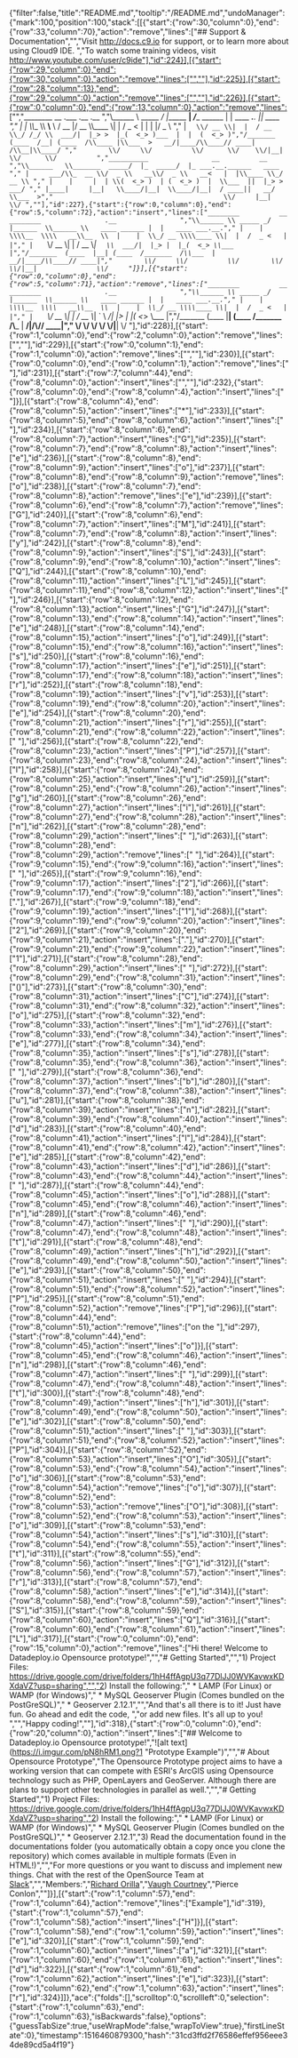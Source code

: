{"filter":false,"title":"README.md","tooltip":"/README.md","undoManager":{"mark":100,"position":100,"stack":[[{"start":{"row":30,"column":0},"end":{"row":33,"column":70},"action":"remove","lines":["## Support & Documentation","","Visit http://docs.c9.io for support, or to learn more about using Cloud9 IDE. ","To watch some training videos, visit http://www.youtube.com/user/c9ide"],"id":224}],[{"start":{"row":29,"column":0},"end":{"row":30,"column":0},"action":"remove","lines":["",""],"id":225}],[{"start":{"row":28,"column":13},"end":{"row":29,"column":0},"action":"remove","lines":["",""],"id":226}],[{"start":{"row":0,"column":0},"end":{"row":13,"column":0},"action":"remove","lines":["","________          __              .___            .__                  .__        ","\\______ \\ _____ _/  |______     __| _/____ ______ |  |   ____ ___.__.  |__| ____  "," |    |  \\\\__  \\\\   __\\__  \\   / __ |/ __ \\\\____ \\|  |  /  _ <   |  |  |  |/  _ \\ "," |    `   \\/ __ \\|  |  / __ \\_/ /_/ \\  ___/|  |_> >  |_(  <_> )___  |  |  (  <_> )","/_______  (____  /__| (____  /\\____ |\\___  >   __/|____/\\____// ____| /\\__|\\____/ ","        \\/     \\/          \\/      \\/    \\/|__|               \\/      \\/          ","__________                __          __                         ","\\______   \\_______  _____/  |_  _____/  |_ ___.__.______   ____  "," |     ___/\\_  __ \\/  _ \\   __\\/  _ \\   __<   |  |\\____ \\_/ __ \\ "," |    |     |  | \\(  <_> )  | (  <_> )  |  \\___  ||  |_> >  ___/ "," |____|     |__|   \\____/|__|  \\____/|__|  / ____||   __/ \\___  >","                                           \\/     |__|        \\/ ",""],"id":227},{"start":{"row":0,"column":0},"end":{"row":5,"column":72},"action":"insert","lines":["________          __         ________                .__                ","\\______ \\ _____ _/  |______  \\______ \\   ____ ______ |  |   ____ ___.__."," |    |  \\\\__  \\\\   __\\__  \\  |    |  \\_/ __ \\\\____ \\|  |  /  _ <   |  |"," |    `   \\/ __ \\|  |  / __ \\_|    `   \\  ___/|  |_> |  |_(  <_> \\___  |","/_______  (____  |__| (____  /_______  /\\___  |   __/|____/\\____// ____|","        \\/     \\/          \\/        \\/     \\/|__|               \\/     "]}],[{"start":{"row":0,"column":0},"end":{"row":5,"column":71},"action":"remove","lines":["________          __         ________                .__                ","\\______ \\ _____ _/  |______  \\______ \\   ____ ______ |  |   ____ ___.__."," |    |  \\\\__  \\\\   __\\__  \\  |    |  \\_/ __ \\\\____ \\|  |  /  _ <   |  |"," |    `   \\/ __ \\|  |  / __ \\_|    `   \\  ___/|  |_> |  |_(  <_> \\___  |","/_______  (____  |__| (____  /_______  /\\___  |   __/|____/\\____// ____|","        \\/     \\/          \\/        \\/     \\/|__|               \\/    "],"id":228}],[{"start":{"row":1,"column":0},"end":{"row":2,"column":0},"action":"remove","lines":["",""],"id":229}],[{"start":{"row":0,"column":1},"end":{"row":1,"column":0},"action":"remove","lines":["",""],"id":230}],[{"start":{"row":0,"column":0},"end":{"row":0,"column":1},"action":"remove","lines":[" "],"id":231}],[{"start":{"row":7,"column":44},"end":{"row":8,"column":0},"action":"insert","lines":["",""],"id":232},{"start":{"row":8,"column":0},"end":{"row":8,"column":4},"action":"insert","lines":["    "]}],[{"start":{"row":8,"column":4},"end":{"row":8,"column":5},"action":"insert","lines":["*"],"id":233}],[{"start":{"row":8,"column":5},"end":{"row":8,"column":6},"action":"insert","lines":[" "],"id":234}],[{"start":{"row":8,"column":6},"end":{"row":8,"column":7},"action":"insert","lines":["G"],"id":235}],[{"start":{"row":8,"column":7},"end":{"row":8,"column":8},"action":"insert","lines":["e"],"id":236}],[{"start":{"row":8,"column":8},"end":{"row":8,"column":9},"action":"insert","lines":["o"],"id":237}],[{"start":{"row":8,"column":8},"end":{"row":8,"column":9},"action":"remove","lines":["o"],"id":238}],[{"start":{"row":8,"column":7},"end":{"row":8,"column":8},"action":"remove","lines":["e"],"id":239}],[{"start":{"row":8,"column":6},"end":{"row":8,"column":7},"action":"remove","lines":["G"],"id":240}],[{"start":{"row":8,"column":6},"end":{"row":8,"column":7},"action":"insert","lines":["M"],"id":241}],[{"start":{"row":8,"column":7},"end":{"row":8,"column":8},"action":"insert","lines":["y"],"id":242}],[{"start":{"row":8,"column":8},"end":{"row":8,"column":9},"action":"insert","lines":["S"],"id":243}],[{"start":{"row":8,"column":9},"end":{"row":8,"column":10},"action":"insert","lines":["Q"],"id":244}],[{"start":{"row":8,"column":10},"end":{"row":8,"column":11},"action":"insert","lines":["L"],"id":245}],[{"start":{"row":8,"column":11},"end":{"row":8,"column":12},"action":"insert","lines":[" "],"id":246}],[{"start":{"row":8,"column":12},"end":{"row":8,"column":13},"action":"insert","lines":["G"],"id":247}],[{"start":{"row":8,"column":13},"end":{"row":8,"column":14},"action":"insert","lines":["e"],"id":248}],[{"start":{"row":8,"column":14},"end":{"row":8,"column":15},"action":"insert","lines":["o"],"id":249}],[{"start":{"row":8,"column":15},"end":{"row":8,"column":16},"action":"insert","lines":["s"],"id":250}],[{"start":{"row":8,"column":16},"end":{"row":8,"column":17},"action":"insert","lines":["e"],"id":251}],[{"start":{"row":8,"column":17},"end":{"row":8,"column":18},"action":"insert","lines":["r"],"id":252}],[{"start":{"row":8,"column":18},"end":{"row":8,"column":19},"action":"insert","lines":["v"],"id":253}],[{"start":{"row":8,"column":19},"end":{"row":8,"column":20},"action":"insert","lines":["e"],"id":254}],[{"start":{"row":8,"column":20},"end":{"row":8,"column":21},"action":"insert","lines":["r"],"id":255}],[{"start":{"row":8,"column":21},"end":{"row":8,"column":22},"action":"insert","lines":[" "],"id":256}],[{"start":{"row":8,"column":22},"end":{"row":8,"column":23},"action":"insert","lines":["P"],"id":257}],[{"start":{"row":8,"column":23},"end":{"row":8,"column":24},"action":"insert","lines":["l"],"id":258}],[{"start":{"row":8,"column":24},"end":{"row":8,"column":25},"action":"insert","lines":["u"],"id":259}],[{"start":{"row":8,"column":25},"end":{"row":8,"column":26},"action":"insert","lines":["g"],"id":260}],[{"start":{"row":8,"column":26},"end":{"row":8,"column":27},"action":"insert","lines":["i"],"id":261}],[{"start":{"row":8,"column":27},"end":{"row":8,"column":28},"action":"insert","lines":["n"],"id":262}],[{"start":{"row":8,"column":28},"end":{"row":8,"column":29},"action":"insert","lines":[" "],"id":263}],[{"start":{"row":8,"column":28},"end":{"row":8,"column":29},"action":"remove","lines":[" "],"id":264}],[{"start":{"row":9,"column":15},"end":{"row":9,"column":16},"action":"insert","lines":[" "],"id":265}],[{"start":{"row":9,"column":16},"end":{"row":9,"column":17},"action":"insert","lines":["2"],"id":266}],[{"start":{"row":9,"column":17},"end":{"row":9,"column":18},"action":"insert","lines":["."],"id":267}],[{"start":{"row":9,"column":18},"end":{"row":9,"column":19},"action":"insert","lines":["1"],"id":268}],[{"start":{"row":9,"column":19},"end":{"row":9,"column":20},"action":"insert","lines":["2"],"id":269}],[{"start":{"row":9,"column":20},"end":{"row":9,"column":21},"action":"insert","lines":["."],"id":270}],[{"start":{"row":9,"column":21},"end":{"row":9,"column":22},"action":"insert","lines":["1"],"id":271}],[{"start":{"row":8,"column":28},"end":{"row":8,"column":29},"action":"insert","lines":[" "],"id":272}],[{"start":{"row":8,"column":29},"end":{"row":8,"column":31},"action":"insert","lines":["()"],"id":273}],[{"start":{"row":8,"column":30},"end":{"row":8,"column":31},"action":"insert","lines":["C"],"id":274}],[{"start":{"row":8,"column":31},"end":{"row":8,"column":32},"action":"insert","lines":["o"],"id":275}],[{"start":{"row":8,"column":32},"end":{"row":8,"column":33},"action":"insert","lines":["m"],"id":276}],[{"start":{"row":8,"column":33},"end":{"row":8,"column":34},"action":"insert","lines":["e"],"id":277}],[{"start":{"row":8,"column":34},"end":{"row":8,"column":35},"action":"insert","lines":["s"],"id":278}],[{"start":{"row":8,"column":35},"end":{"row":8,"column":36},"action":"insert","lines":[" "],"id":279}],[{"start":{"row":8,"column":36},"end":{"row":8,"column":37},"action":"insert","lines":["b"],"id":280}],[{"start":{"row":8,"column":37},"end":{"row":8,"column":38},"action":"insert","lines":["u"],"id":281}],[{"start":{"row":8,"column":38},"end":{"row":8,"column":39},"action":"insert","lines":["n"],"id":282}],[{"start":{"row":8,"column":39},"end":{"row":8,"column":40},"action":"insert","lines":["d"],"id":283}],[{"start":{"row":8,"column":40},"end":{"row":8,"column":41},"action":"insert","lines":["l"],"id":284}],[{"start":{"row":8,"column":41},"end":{"row":8,"column":42},"action":"insert","lines":["e"],"id":285}],[{"start":{"row":8,"column":42},"end":{"row":8,"column":43},"action":"insert","lines":["d"],"id":286}],[{"start":{"row":8,"column":43},"end":{"row":8,"column":44},"action":"insert","lines":[" "],"id":287}],[{"start":{"row":8,"column":44},"end":{"row":8,"column":45},"action":"insert","lines":["o"],"id":288}],[{"start":{"row":8,"column":45},"end":{"row":8,"column":46},"action":"insert","lines":["n"],"id":289}],[{"start":{"row":8,"column":46},"end":{"row":8,"column":47},"action":"insert","lines":[" "],"id":290}],[{"start":{"row":8,"column":47},"end":{"row":8,"column":48},"action":"insert","lines":["t"],"id":291}],[{"start":{"row":8,"column":48},"end":{"row":8,"column":49},"action":"insert","lines":["h"],"id":292}],[{"start":{"row":8,"column":49},"end":{"row":8,"column":50},"action":"insert","lines":["e"],"id":293}],[{"start":{"row":8,"column":50},"end":{"row":8,"column":51},"action":"insert","lines":[" "],"id":294}],[{"start":{"row":8,"column":51},"end":{"row":8,"column":52},"action":"insert","lines":["P"],"id":295}],[{"start":{"row":8,"column":51},"end":{"row":8,"column":52},"action":"remove","lines":["P"],"id":296}],[{"start":{"row":8,"column":44},"end":{"row":8,"column":51},"action":"remove","lines":["on the "],"id":297},{"start":{"row":8,"column":44},"end":{"row":8,"column":45},"action":"insert","lines":["o"]}],[{"start":{"row":8,"column":45},"end":{"row":8,"column":46},"action":"insert","lines":["n"],"id":298}],[{"start":{"row":8,"column":46},"end":{"row":8,"column":47},"action":"insert","lines":[" "],"id":299}],[{"start":{"row":8,"column":47},"end":{"row":8,"column":48},"action":"insert","lines":["t"],"id":300}],[{"start":{"row":8,"column":48},"end":{"row":8,"column":49},"action":"insert","lines":["h"],"id":301}],[{"start":{"row":8,"column":49},"end":{"row":8,"column":50},"action":"insert","lines":["e"],"id":302}],[{"start":{"row":8,"column":50},"end":{"row":8,"column":51},"action":"insert","lines":[" "],"id":303}],[{"start":{"row":8,"column":51},"end":{"row":8,"column":52},"action":"insert","lines":["P"],"id":304}],[{"start":{"row":8,"column":52},"end":{"row":8,"column":53},"action":"insert","lines":["O"],"id":305}],[{"start":{"row":8,"column":53},"end":{"row":8,"column":54},"action":"insert","lines":["o"],"id":306}],[{"start":{"row":8,"column":53},"end":{"row":8,"column":54},"action":"remove","lines":["o"],"id":307}],[{"start":{"row":8,"column":52},"end":{"row":8,"column":53},"action":"remove","lines":["O"],"id":308}],[{"start":{"row":8,"column":52},"end":{"row":8,"column":53},"action":"insert","lines":["o"],"id":309}],[{"start":{"row":8,"column":53},"end":{"row":8,"column":54},"action":"insert","lines":["s"],"id":310}],[{"start":{"row":8,"column":54},"end":{"row":8,"column":55},"action":"insert","lines":["t"],"id":311}],[{"start":{"row":8,"column":55},"end":{"row":8,"column":56},"action":"insert","lines":["G"],"id":312}],[{"start":{"row":8,"column":56},"end":{"row":8,"column":57},"action":"insert","lines":["r"],"id":313}],[{"start":{"row":8,"column":57},"end":{"row":8,"column":58},"action":"insert","lines":["e"],"id":314}],[{"start":{"row":8,"column":58},"end":{"row":8,"column":59},"action":"insert","lines":["S"],"id":315}],[{"start":{"row":8,"column":59},"end":{"row":8,"column":60},"action":"insert","lines":["Q"],"id":316}],[{"start":{"row":8,"column":60},"end":{"row":8,"column":61},"action":"insert","lines":["L"],"id":317}],[{"start":{"row":0,"column":0},"end":{"row":15,"column":0},"action":"remove","lines":["Hi there! Welcome to Datadeploy.io Opensource prototype!","","# Getting Started","","1) Project Files: https://drive.google.com/drive/folders/1hH4ffAgpU3q77DlJJ0WVKavwxKDXdaVZ?usp=sharing","","2) Install the following:","    * LAMP (For Linux) or WAMP (for Windows)","    * MySQL Geoserver Plugin (Comes bundled on the PostGreSQL)","    * Geoserver 2.12.1","","And that's all there is to it! Just have fun. Go ahead and edit the code, ","or add new files. It's all up to you! ","","Happy coding!",""],"id":318},{"start":{"row":0,"column":0},"end":{"row":20,"column":0},"action":"insert","lines":["## Welcome to Datadeploy.io Opensource prototype!","![alt text](https://i.imgur.com/pN8hRM1.png?1 \"Prototype Example\")","","# About Opensource Prototype","The Opensource Prototype project aims to have a working version that can compete with ESRI's ArcGIS using Opensource technology such as PHP, OpenLayers and GeoServer. Although there are plans to support other technologies in parallel as well.","","# Getting Started","1) Project Files: https://drive.google.com/drive/folders/1hH4ffAgpU3q77DlJJ0WVKavwxKDXdaVZ?usp=sharing","2) Install the following:","    * LAMP (For Linux) or WAMP (for Windows)","    * MySQL Geoserver Plugin (Comes bundled on the PostGreSQL)","    * Geoserver 2.12.1","3) Read the documentation found in the documentations folder (you automatically obtain a copy once you clone the repository) which comes available in multiple formats (Even in HTML!)","","For more questions or you want to discuss and implement new things. Chat with the rest of the OpenSource Team at [Slack](http://datadeployteam.slack.com/)","","Members:","[Richard Orilla](linkedin.com/in/richard-orilla)","[Vaugh Courtney](https://github.com/datadeploytest1)","Pierce Conlon",""]}],[{"start":{"row":1,"column":57},"end":{"row":1,"column":64},"action":"remove","lines":["Example"],"id":319},{"start":{"row":1,"column":57},"end":{"row":1,"column":58},"action":"insert","lines":["H"]}],[{"start":{"row":1,"column":58},"end":{"row":1,"column":59},"action":"insert","lines":["e"],"id":320}],[{"start":{"row":1,"column":59},"end":{"row":1,"column":60},"action":"insert","lines":["a"],"id":321}],[{"start":{"row":1,"column":60},"end":{"row":1,"column":61},"action":"insert","lines":["d"],"id":322}],[{"start":{"row":1,"column":61},"end":{"row":1,"column":62},"action":"insert","lines":["e"],"id":323}],[{"start":{"row":1,"column":62},"end":{"row":1,"column":63},"action":"insert","lines":["r"],"id":324}]]},"ace":{"folds":[],"scrolltop":0,"scrollleft":0,"selection":{"start":{"row":1,"column":63},"end":{"row":1,"column":63},"isBackwards":false},"options":{"guessTabSize":true,"useWrapMode":false,"wrapToView":true},"firstLineState":0},"timestamp":1516460879300,"hash":"31cd3ffd2f76586effef956eee34de89cd5a4f19"}
